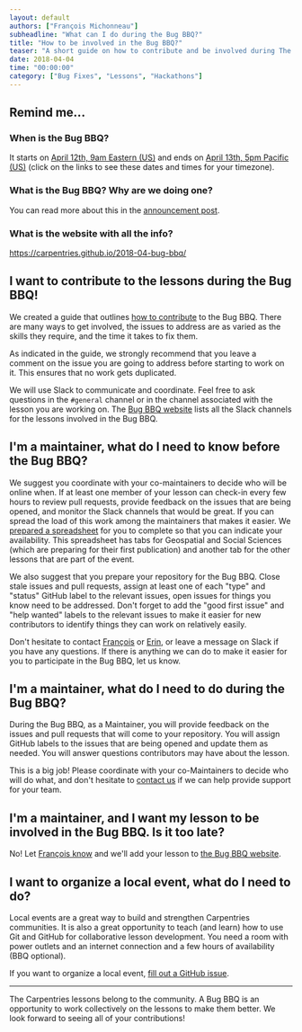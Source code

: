 ```yaml
---
layout: default
authors: ["François Michonneau"]
subheadline: "What can I do during the Bug BBQ?"
title: "How to be involved in the Bug BBQ?"
teaser: "A short guide on how to contribute and be involved during The Carpentries Bug BBQ."
date: 2018-04-04
time: "00:00:00"
category: ["Bug Fixes", "Lessons", "Hackathons"]
---
```


## Remind me...

### When is the Bug BBQ?

It starts on [April 12th, 9am Eastern (US)](https://www.timeanddate.com/worldclock/fixedtime.html?msg=April+2018+Carpentries+Bug+BBQ+--+Start&iso=20180412T13) and ends on [April 13th, 5pm Pacific (US)](https://www.timeanddate.com/worldclock/fixedtime.html?msg=April+2018+Carpentries+Bug+BBQ+--+End&iso=20180414T00) (click on the links to see these dates and times for your timezone).

### What is the Bug BBQ? Why are we doing one?

You can read more about this in the [announcement post](http://www.datacarpentry.org/2018-03-07-bug-bbq).

### What is the website with all the info?

<https://carpentries.github.io/2018-04-bug-bbq/>


## I want to contribute to the lessons during the Bug BBQ!

We created a guide that outlines [how to contribute](https://hackmd.io/s/r1EDctqcG#) to the Bug BBQ. There are many ways to get involved, the issues to address are as varied as the skills they require, and the time it takes to fix them.

As indicated in the guide, we strongly recommend that you leave a comment on the issue you are going to address before starting to work on it. This ensures that no work gets duplicated.

We will use Slack to communicate and coordinate. Feel free to ask questions in the `#general` channel or in the channel associated with the lesson you are working on. The [Bug BBQ website](https://carpentries.github.io/2018-04-bug-bbq/) lists all the Slack channels for the lessons involved in the Bug BBQ.


## I'm a maintainer, what do I need to know before the Bug BBQ?

We suggest you coordinate with your co-maintainers to decide who will be online when. If at least one member of your lesson can check-in every few hours to review pull requests, provide feedback on the issues that are being opened, and monitor the Slack channels that would be great. If you can spread the load of this work among the maintainers that makes it easier. We [prepared a spreadsheet](https://docs.google.com/spreadsheets/d/1FRsvOara8gTHqHEHoVNi9nBhsk2UXSb2tBmxHCIO1D8/edit?usp=sharing) for you to complete so that you can indicate your availability. This spreadsheet has tabs for Geospatial and Social Sciences (which are preparing for their first publication) and another tab for the other lessons that are part of the event.

We also suggest that you prepare your repository for the Bug BBQ. Close stale issues and pull requests, assign at least one of each "type" and "status" GitHub label to the relevant issues, open issues for things you know need to be addressed. Don't forget to add the "good first issue" and "help wanted" labels to the relevant issues to make it easier for new contributors to identify things they can work on relatively easily.

Don't hesitate to contact [François](mailto:francois@carpentries.org) or [Erin](mailto:ebecker@carpentries), or leave a message on Slack if you have any questions. If there is anything we can do to make it easier for you to participate in the Bug BBQ, let us know.


## I'm a maintainer, what do I need to do during the Bug BBQ?

During the Bug BBQ, as a Maintainer, you will provide feedback on the issues and pull requests that will come to your repository. You will assign GitHub labels to the issues that are being opened and update them as needed. You will answer questions contributors may have about the lesson.

This is a big job! Please coordinate with your co-Maintainers to decide who will do what, and don't hesitate to [contact us](mailto:francois@carpentries.org) if we can help provide support for your team.


## I'm a maintainer, and I want my lesson to be involved in the Bug BBQ. Is it too late?

No! Let [François know](mailto:francois@carpentries.org) and we'll add your lesson to [the Bug BBQ website](https://carpentries.github.io/2018-04-bug-bbq/).


## I want to organize a local event, what do I need to do?

Local events are a great way to build and strengthen Carpentries communities. It is also a great opportunity to teach (and learn) how to use Git and GitHub for collaborative lesson development. You need a room with power outlets and an internet connection and a few hours of availability (BBQ optional).

If you want to organize a local event, [fill out a GitHub issue](https://github.com/carpentries/2018-04-bug-bbq/issues/new?template=local-event.md).

---

The Carpentries lessons belong to the community. A Bug BBQ is an opportunity to work collectively on the lessons to make them better. We look forward to seeing all of your contributions!
